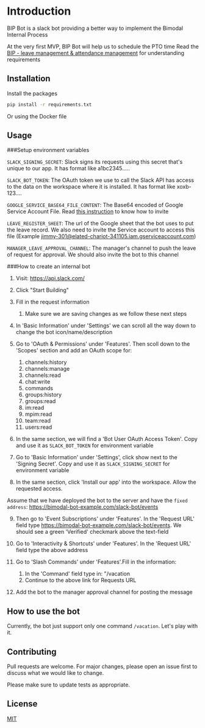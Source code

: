 # Introduction

BIP Bot is a slack bot providing a better way to implement the Bimodal Internal Process

At the very first MVP, BIP Bot will help us to schedule the PTO time
Read the [BIP - leave management & attendance management](https://docs.google.com/document/d/1ruRofzWX7pkLEdNZ9T7N71tEV6AL0zmx5DcLW2OSNb8/edit) for understanding requirements
## Installation
Install the packages

```bash
pip install -r requirements.txt
```
Or using the Docker file
## Usage
###Setup environment variables

`SLACK_SIGNING_SECRET`: Slack signs its requests using this secret that's unique to our app. It has format like a1bc2345.....

`SLACK_BOT_TOKEN`: The OAuth token we use to call the Slack API has access to the data on the workspace where it is installed. It has format like xoxb-123....

`GOOGLE_SERVICE_BASE64_FILE_CONTENT`: The Base64 encoded of Google Service Account File. Read [this instruction](https://support.google.com/a/answer/7378726?hl=en) to know how to invite

`LEAVE_REGISTER_SHEET`: The url of the Google sheet that the bot uses to put the leave record. We also need to invite the Service account to access this file (Example jimmy-301@elated-chariot-341105.iam.gserviceaccount.com)

`MANAGER_LEAVE_APPROVAL_CHANNEL`: The manager's channel to push the leave of request for approval. We should also invite the bot to this channel

###How to create an internal bot
1. Visit: https://api.slack.com/

2. Click "Start Building"

3. Fill in the request information 
   1. Make sure we are saving changes as we follow these next steps
   
4. In 'Basic Information' under 'Settings' we can scroll all the way down to change the bot icon/name/description

5. Go to 'OAuth & Permissions' under 'Features'. Then scoll down to the 'Scopes' section and add an OAuth scope for:

   1. channels:history 
   2. channels:manage
   3. channels:read
   4. chat:write 
   5. commands
   6. groups:history
   7. groups:read
   8. im:read
   9. mpim:read
   10. team:read
   11. users:read

6. In the same section, we will find a 'Bot User OAuth Access Token'. Copy and use it as `SLACK_BOT_TOKEN` for environment variable

7. Go to 'Basic Information' under 'Settings', click show next to the 'Signing Secret'. Copy and use it as `SLACK_SIGNING_SECRET` for environment variable

8. In the same section, click 'Install our app' into the workspace. Allow the requested access.

Assume that we have deployed the bot to the server and have the `fixed address`: https://bimodal-bot-example.com/slack-bot/events

9. Then go to 'Event Subscriptions' under 'Features'. In the 'Request URL' field type https://bimodal-bot-example.com/slack-bot/events. We should see a green 'Verified' checkmark above the text-field

10. Go to 'Interactivity & Shortcuts' under 'Features'. In the 'Request URL' field type the above address

11. Go to 'Slash Commands' under 'Features'.Fill in the information:
    1. In the 'Command' field type in: "/vacation
    2. Continue to the above link for Requests URL 

12. Add the bot to the manager approval channel for posting the message

## How to use the bot
Currently, the bot just support only one command `/vacation`. Let's play with it.


## Contributing
Pull requests are welcome. For major changes, please open an issue first to discuss what we would like to change.

Please make sure to update tests as appropriate.

## License
[MIT](https://choosealicense.com/licenses/mit/)